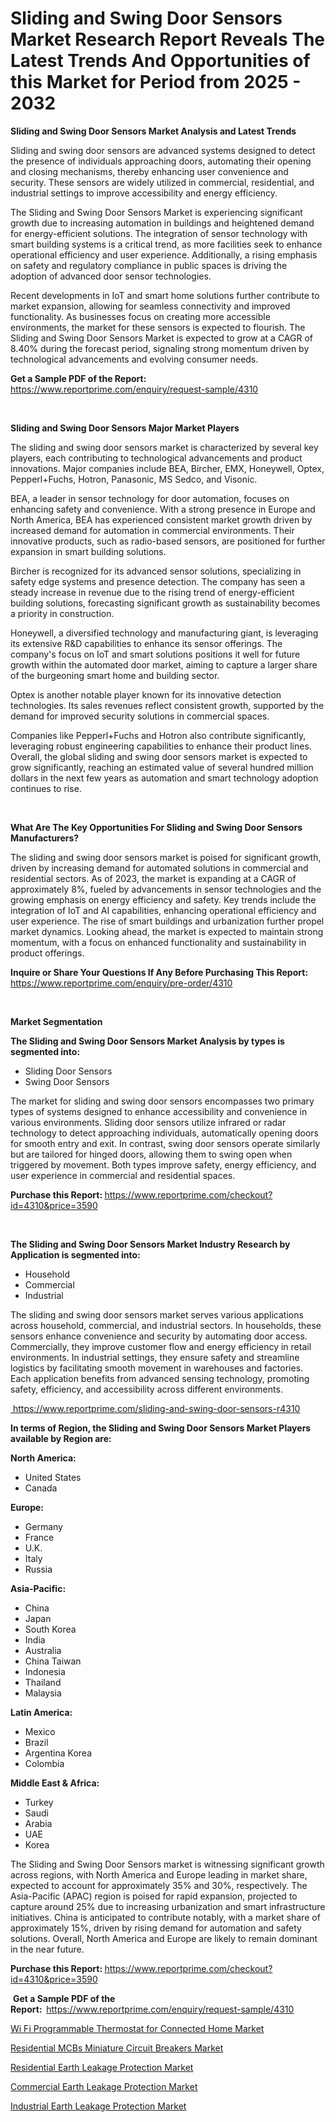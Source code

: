 <p><h1>Sliding and Swing Door Sensors Market Research Report Reveals The Latest Trends And Opportunities of this Market for Period from 2025 - 2032</h1></p><p><strong>Sliding and Swing Door Sensors Market Analysis and Latest Trends</strong></p>
<p><p>Sliding and swing door sensors are advanced systems designed to detect the presence of individuals approaching doors, automating their opening and closing mechanisms, thereby enhancing user convenience and security. These sensors are widely utilized in commercial, residential, and industrial settings to improve accessibility and energy efficiency.</p><p>The Sliding and Swing Door Sensors Market is experiencing significant growth due to increasing automation in buildings and heightened demand for energy-efficient solutions. The integration of sensor technology with smart building systems is a critical trend, as more facilities seek to enhance operational efficiency and user experience. Additionally, a rising emphasis on safety and regulatory compliance in public spaces is driving the adoption of advanced door sensor technologies.</p><p>Recent developments in IoT and smart home solutions further contribute to market expansion, allowing for seamless connectivity and improved functionality. As businesses focus on creating more accessible environments, the market for these sensors is expected to flourish. The Sliding and Swing Door Sensors Market is expected to grow at a CAGR of 8.40% during the forecast period, signaling strong momentum driven by technological advancements and evolving consumer needs.</p></p>
<p><strong>Get a Sample PDF of the Report:&nbsp;</strong> <a href="https://www.reportprime.com/enquiry/request-sample/4310?utm_campaign=2276&utm_medium=2&utm_source=Github&utm_content=ia&utm_term=19032025&utm_id=sliding-and-swing-door-sensors">https://www.reportprime.com/enquiry/request-sample/4310</a></p>
<p>&nbsp;</p>
<p><strong>Sliding and Swing Door Sensors Major Market Players</strong></p>
<p><p>The sliding and swing door sensors market is characterized by several key players, each contributing to technological advancements and product innovations. Major companies include BEA, Bircher, EMX, Honeywell, Optex, Pepperl+Fuchs, Hotron, Panasonic, MS Sedco, and Visonic. </p><p>BEA, a leader in sensor technology for door automation, focuses on enhancing safety and convenience. With a strong presence in Europe and North America, BEA has experienced consistent market growth driven by increased demand for automation in commercial environments. Their innovative products, such as radio-based sensors, are positioned for further expansion in smart building solutions.</p><p>Bircher is recognized for its advanced sensor solutions, specializing in safety edge systems and presence detection. The company has seen a steady increase in revenue due to the rising trend of energy-efficient building solutions, forecasting significant growth as sustainability becomes a priority in construction.</p><p>Honeywell, a diversified technology and manufacturing giant, is leveraging its extensive R&D capabilities to enhance its sensor offerings. The company's focus on IoT and smart solutions positions it well for future growth within the automated door market, aiming to capture a larger share of the burgeoning smart home and building sector.</p><p>Optex is another notable player known for its innovative detection technologies. Its sales revenues reflect consistent growth, supported by the demand for improved security solutions in commercial spaces.</p><p>Companies like Pepperl+Fuchs and Hotron also contribute significantly, leveraging robust engineering capabilities to enhance their product lines. Overall, the global sliding and swing door sensors market is expected to grow significantly, reaching an estimated value of several hundred million dollars in the next few years as automation and smart technology adoption continues to rise.</p></p>
<p>&nbsp;</p>
<p><strong>What Are The Key Opportunities For Sliding and Swing Door Sensors Manufacturers?</strong></p>
<p><p>The sliding and swing door sensors market is poised for significant growth, driven by increasing demand for automated solutions in commercial and residential sectors. As of 2023, the market is expanding at a CAGR of approximately 8%, fueled by advancements in sensor technologies and the growing emphasis on energy efficiency and safety. Key trends include the integration of IoT and AI capabilities, enhancing operational efficiency and user experience. The rise of smart buildings and urbanization further propel market dynamics. Looking ahead, the market is expected to maintain strong momentum, with a focus on enhanced functionality and sustainability in product offerings.</p></p>
<p><strong>Inquire or Share Your Questions If Any Before Purchasing This Report:</strong> <a href="https://www.reportprime.com/enquiry/pre-order/4310?utm_campaign=2276&utm_medium=2&utm_source=Github&utm_content=ia&utm_term=19032025&utm_id=sliding-and-swing-door-sensors">https://www.reportprime.com/enquiry/pre-order/4310</a></p>
<p>&nbsp;</p>
<p><strong>Market Segmentation</strong></p>
<p><strong>The Sliding and Swing Door Sensors Market Analysis by types is segmented into:</strong></p>
<p><ul><li>Sliding Door Sensors</li><li>Swing Door Sensors</li></ul></p>
<p><p>The market for sliding and swing door sensors encompasses two primary types of systems designed to enhance accessibility and convenience in various environments. Sliding door sensors utilize infrared or radar technology to detect approaching individuals, automatically opening doors for smooth entry and exit. In contrast, swing door sensors operate similarly but are tailored for hinged doors, allowing them to swing open when triggered by movement. Both types improve safety, energy efficiency, and user experience in commercial and residential spaces.</p></p>
<p><strong>Purchase this Report:&nbsp;</strong><a href="https://www.reportprime.com/checkout?id=4310&price=3590&utm_campaign=2276&utm_medium=2&utm_source=Github&utm_content=ia&utm_term=19032025&utm_id=sliding-and-swing-door-sensors">https://www.reportprime.com/checkout?id=4310&price=3590</a></p>
<p>&nbsp;</p>
<p><strong>The Sliding and Swing Door Sensors Market Industry Research by Application is segmented into:</strong></p>
<p><ul><li>Household</li><li>Commercial</li><li>Industrial</li></ul></p>
<p><p>The sliding and swing door sensors market serves various applications across household, commercial, and industrial sectors. In households, these sensors enhance convenience and security by automating door access. Commercially, they improve customer flow and energy efficiency in retail environments. In industrial settings, they ensure safety and streamline logistics by facilitating smooth movement in warehouses and factories. Each application benefits from advanced sensing technology, promoting safety, efficiency, and accessibility across different environments.</p></p>
<p><a href="https://www.reportprime.com/sliding-and-swing-door-sensors-r4310?utm_campaign=2276&utm_medium=2&utm_source=Github&utm_content=ia&utm_term=19032025&utm_id=sliding-and-swing-door-sensors">&nbsp;https://www.reportprime.com/sliding-and-swing-door-sensors-r4310</a></p>
<p><strong>In terms of Region, the Sliding and Swing Door Sensors Market Players available by Region are:</strong></p>
<p>
    <p> <strong> North America: </strong>
        <ul>
            <li>United States</li>
            <li>Canada</li>
        </ul>
        </p> 
    <p> <strong> Europe: </strong>
        <ul>
            <li>Germany</li>
            <li>France</li>
            <li>U.K.</li>
            <li>Italy</li>
            <li>Russia</li>
        </ul>
        </p> 
    <p> <strong> Asia-Pacific: </strong>
        <ul>
            <li>China</li>
            <li>Japan</li>
            <li>South Korea</li>
            <li>India</li>
            <li>Australia</li>
            <li>China Taiwan</li>
            <li>Indonesia</li>
            <li>Thailand</li>
            <li>Malaysia</li>
        </ul>
        </p> 
    <p> <strong> Latin America: </strong>
        <ul>
            <li>Mexico</li>
            <li>Brazil</li>
            <li>Argentina Korea</li>
            <li>Colombia</li>
        </ul>
        </p> 
    <p> <strong> Middle East & Africa: </strong>
        <ul>
            <li>Turkey</li>
            <li>Saudi</li>
            <li>Arabia</li>
            <li>UAE</li>
            <li>Korea</li>
        </ul>
    </p>
    </p>
<p><p>The Sliding and Swing Door Sensors market is witnessing significant growth across regions, with North America and Europe leading in market share, expected to account for approximately 35% and 30%, respectively. The Asia-Pacific (APAC) region is poised for rapid expansion, projected to capture around 25% due to increasing urbanization and smart infrastructure initiatives. China is anticipated to contribute notably, with a market share of approximately 15%, driven by rising demand for automation and safety solutions. Overall, North America and Europe are likely to remain dominant in the near future.</p></p>
<p><strong>Purchase this Report: </strong><a href="https://www.reportprime.com/checkout?id=4310&price=3590&utm_campaign=2276&utm_medium=2&utm_source=Github&utm_content=ia&utm_term=19032025&utm_id=sliding-and-swing-door-sensors">https://www.reportprime.com/checkout?id=4310&price=3590</a></p>
<p>&nbsp;<strong>Get a Sample PDF of the Report:&nbsp;&nbsp;</strong><a href="https://www.reportprime.com/enquiry/request-sample/4310?utm_campaign=2276&utm_medium=2&utm_source=Github&utm_content=ia&utm_term=19032025&utm_id=sliding-and-swing-door-sensors">https://www.reportprime.com/enquiry/request-sample/4310</a></p>
<p><strong></strong></p>
<p><p><a href="https://github.com/lecaneidreks/Market-Research-Report-List-1/blob/main/wi-fi-programmable-thermostat-for-connected-home-market.md?utm_campaign=2276&utm_medium=2&utm_source=Github&utm_content=ia&utm_term=19032025&utm_id=sliding-and-swing-door-sensors">Wi Fi Programmable Thermostat for Connected Home Market</a></p><p><a href="https://github.com/dukawashviro/Market-Research-Report-List-1/blob/main/residential-mcbs-miniature-circuit-breakers-market.md?utm_campaign=2276&utm_medium=2&utm_source=Github&utm_content=ia&utm_term=19032025&utm_id=sliding-and-swing-door-sensors">Residential MCBs Miniature Circuit Breakers Market</a></p><p><a href="https://github.com/tineamonaya/Market-Research-Report-List-1/blob/main/residential-earth-leakage-protection-market.md?utm_campaign=2276&utm_medium=2&utm_source=Github&utm_content=ia&utm_term=19032025&utm_id=sliding-and-swing-door-sensors">Residential Earth Leakage Protection Market</a></p><p><a href="https://github.com/koopalujale2/Market-Research-Report-List-1/blob/main/commercial-earth-leakage-protection-market.md?utm_campaign=2276&utm_medium=2&utm_source=Github&utm_content=ia&utm_term=19032025&utm_id=sliding-and-swing-door-sensors">Commercial Earth Leakage Protection Market</a></p><p><a href="https://github.com/molayrabeta/Market-Research-Report-List-1/blob/main/industrial-earth-leakage-protection-market.md?utm_campaign=2276&utm_medium=2&utm_source=Github&utm_content=ia&utm_term=19032025&utm_id=sliding-and-swing-door-sensors">Industrial Earth Leakage Protection Market</a></p></p>